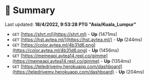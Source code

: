 # 📖 Summary
Last updated: **18/4/2022, 9:53:28 PTG "Asia/Kuala_Lumpur"**

- `GET` [https://shrt.ml](https://shrt.ml) - **Up** (1471ms)
- `GET` [https://hst.aytea.ml/](https://hst.aytea.ml/) - **Up** (244ms)
- `GET` [https://color.aytea.ml/4b31d6.png](https://color.aytea.ml/4b31d6.png) - **Up** (1456ms)
- `GET` [https://memeapi.aytea14.repl.co/gimme](https://memeapi.aytea14.repl.co/gimme) - **Up** (1354ms)
- `GET` [https://teledrivemy.herokuapp.com/dashboard](https://teledrivemy.herokuapp.com/dashboard) - **Up** (204ms)
